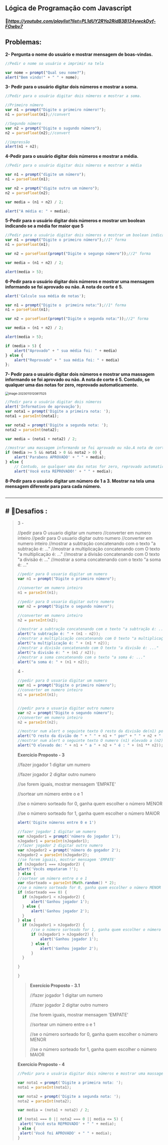 ## **Lógica de Programação com Javascript** 

#### 🔗*https://youtube.com/playlist?list=PL1dUY2RYa2RidB3B134ywckDyf-FOwbv7*

## Problemas:

**2- Pergunta o nome do usuário e  mostrar mensagem de boas-vindas.**

```javascript
//Pedir o nome so usuário e imprimir na tela

var nome = prompt("Qual seu nome?");
alert("Bem vindo!" + " " + nome);


```

**3- Pedir para o usuário digitar dois números e mostrar a soma.**

```javascript
//Pedir para o usuário digitar dois números e mostrar a soma.

//Primeiro número
var n1 = prompt("Digite o primeiro número!");
n1 = parseFloat(n1);//convert

//Segundo número
var n2 = prompt("Digite o sugundo número");
n2 = parseFloat(n2);//convert

//impressão
alert(n1 + n2);
```

**4-Pedir para o usuário digitar dois números e mostrar a média.**

```javascript
//Pedir para o usuário digitar dois números e mostrar a média

var n1 = prompt("digite um número");
n1 = parseFloat(n1);

var n2 = prompt("digite outro um número");
n2 = parseFloat(n2);

var media = (n1 + n2) / 2;

alert("A média e: " + media);
```



**5-Pedir para o usuário digitar dois números e mostrar um boolean indicando se a média for maior que 5**

```javascript
//Pedir para o usuário digitar dois números e mostrar um boolean indicando se a média for maior que 5
var n1 = prompt("Digite o primeiro número");//1° forma
n1 = parseFloat(n1);

var n2 = parseFloat(prompt("Digite o segungo número"));//2° forma

var media = (n1 + n2) / 2;

alert(media > 5);
```

**6-Pedir para o usuário digitar dois números e mostrar uma mensagem informando se foi aprovado ou não. A nota de corte é 5.**

```javascript
alert('Calcule sua média de notas');

var n1 = prompt("Digite o  primeira nota:");//1° forma
n1 = parseFloat(n1);

var n2 = parseFloat(prompt("Digite o segunda nota:"));//2° forma

var media = (n1 + n2) / 2;

alert(media > 5);

if (media > 5) {
    alert("Aprovado" + " sua média foi: " + media)
} else {
    alert("Reprovado" + " sua média foi: " + media)
};
```

**7- Pedir para o usuário digitar dois números e mostrar uma massagem informando se foi aprovado ou não. A nota de corte é 5. Contudo, se qualquer uma das notas for zero, reprovado automaticamente.** 

<img src="./../../../AppData/Roaming/Typora/typora-user-images/image-20230113120817525.png" alt="image-20230113120817525" style="zoom: 67%;" />

```javascript
//Pedir para o usuário digitar dois números
alert('Informativo de aprovação');
var nota1 = prompt('Digite a primeira nota: ');
nota1 = parseInt(nota1);

var nota2 = prompt('Digite a segunda nota: ');
nota2 = parseInt(nota2);

var media = (nota1 + nota2) / 2;

//mostrar uma massagem informando se foi aprovado ou não.A nota de corte é 5
if (media >= 5 && nota1 > 0 && nota2 > 0) {
    alert('Parabens APROVADO' + " " + media);
} else {
    // Contudo, se qualquer uma das notas for zero, reprovado automaticamente.
    alert('Você esta REPROVADO!' + " " + media);
```

**8-Pedir para o usuário digitar um número de 1 a 3. Mostrar na tela**
**uma mensagem diferente para para cada número.**

```javascript

```



---



## # 📘Desafios :

> 3 -
>
> //pedir para O usuario digitar um numero
> //converter em numero inteiro
> //pedir para O usuario digitar outro numero
> //converter em numero inteiro
> //mostrar a subtração concatenando com o texto "a subtração é: ..."
> //mostrar a multiplicação concatenando com O texto "a multiplicação é:
> ..."
> //mostrar a divisão concatenando com O texto "a divisão é: ..."
> //mostrar a soma concatenando com o texto "a soma é: ..."
>
> ```javascript
> //pedir para O usuario digitar um numero
> var n1 = prompt("Digite o primeiro número");
> 
> //converter em numero inteiro
> n1 = parseInt(n1);
> 
> //pedir para O usuario digitar outro numero
> var n2 = prompt("Digite o segundo número");
> 
> //converter em numero inteiro
> n2 = parseInt(n2);
> 
> //mostrar a subtração concatenando com o texto "a subtração é: ..."
> alert("a subtração é: " + (n1 - n2));
> //mostrar a multiplicação concatenando com O texto "a multiplicação é:..."
> alert("a multiplicação é: " + (n1 * n2));
> //mostrar a divisão concatenando com O texto "a divisão é: ..."
> alert("a divisão é: " + (n1 / n2));
> //mostrar a soma concatenando com o texto "a soma é: ..."
> alert("a soma é: " + (n1 + n2));
> 
> ```
>
> 

> 4 -
>
> ```javascript
> //pedir para O usuario digitar um numero
> var n1 = prompt("Digite o primeiro número");
> //converter em numero inteiro
> n1 = parseInt(n1);
> 
> 
> //pedir para o usuario digitar outro numero
> var n2 = prompt("Digite o segundo número");
> //converter em numero inteiro
> n2 = parseInt(n2);
> 
> //mostrar num alert o seguinte texto O resto da divisão de(n1) por(n2) é: (resultado);
> alert("O resto da divião de " + " " + n1 + " por" + " " + n2 + " é : " + (n1 % n2));
> //mostrar num alert o seguinte texto O numero (n1) elevado a (n2) é:(resultado);
> alert("O elevado de: " + n1 + " a " + n2 + " é : " + (n1 ** n2));
> 
> 
> ```
>
> **Exercício Proposto - 3**
>
> //fazer jogador 1 digitar um numero
>
> //fazer jogador 2 digitar outro numero
>
> //se forem iguais, mostrar mensagem 'EMPATE'
>
> //sortear um número entre o e 1
>
> //se o número sorteado for 0, ganha quem escolher o número MENOR
>
> //se o número sorteado for 1, ganha quem escolher o número MAIOR 
>
> ```javascript
> alert('Digite números entre 0 e 1')
> 
> //fazer jogador 1 digitar um numero
> var nJogador1 = prompt('número do jogador 1');
> nJogador1 = parseInt(nJogador1);
> //fazer jogador 2 digitar outro numero
> var nJogador2 = prompt('número do gogador 2');
> nJogador2 = parseInt(nJogador2);
> //se forem iguais, mostrar mensagem 'EMPATE'
> if (nJogador1 === nJogador2) {
> alert('Vocês empataram !');
> } else {
> //sortear um número entre o e 1
> var nSorteado = parseInt(Math.random() * 2);
> //se o número sorteado for 0, ganha quem escolher o número MENOR
> if (nSorteado === 0) {
>   if (nJogador1 < nJogador2) {
>       alert('Ganhou jogador 1');
>   } else {
>       alert('Ganhou jogador 2');
>   }
> } else {
>   if (nJogador1 > nJogador2) {
>       //se o número sorteado for 1, ganha quem escolher o número MAIOR 
>       if (nJogador1 > nJogador2) {
>           alert('Ganhou jogador 1');
>       } else {
>           alert('Ganhou jogador 2');
>       }
>   }
> 
> }
> 
> }	
> ```
>
> > **Exercício Proposto - 3.1**
> >
> > //fazer jogador 1 digitar um numero
> >
> > //fazer jogador 2 digitar outro numero
> >
> > //se forem iguais, mostrar mensagem 'EMPATE'
> >
> > //sortear um número entre o e 1
> >
> > //se o número sorteado for 0, ganha quem escolher o número MENOR
> >
> > //se o número sorteado for 1, ganha quem escolher o número MAIOR 
>
> 
>
> 
>
> **Exercício Proposto - 4**
>
> ```javascript
> //Pedir para o usuário digitar dois números e mostrar uma massagem informando se foi aprovado ou não. A nota de corte é 5. Contudo, se qualquer uma das notas for zero, reprovado automaticamente.Usando OU <||>
> 
> var nota1 = prompt('Digite a primeira nota: ');
> nota1 = parseInt(nota1);
> 
> var nota2 = prompt('Digite a segunda nota: ');
> nota2 = parseInt(nota2);
> 
> var media = (nota1 + nota2) / 2;
> 
> if (nota1 === 0 || nota2 === 0 || media <= 5) {
>  alert('Você esta REPROVADO' + " " + media);
> } else {
>  alert('Você foi APROVADO' + " " + media);
> }
> ```





